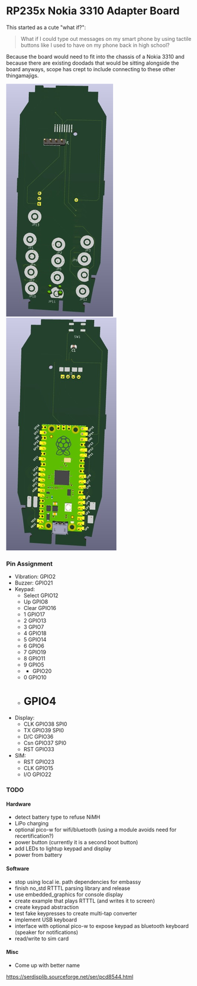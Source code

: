# RP235x Nokia 3310 Adapter Board

This started as a cute "what if?":

> What if I could type out messages on my smart phone by using tactile buttons like I used to have on my phone back in high school?

Because the board would need to fit into the chassis of a Nokia 3310 and because there are existing doodads that would be sitting alongside the board anyways, scope has crept to include connecting to these other thingamajigs.

![3D render of front of adapter board](./front.jpg)
![3D render of back of adapter board](./back.jpg)

### Pin Assignment

- Vibration: GPIO2
- Buzzer: GPIO21
- Keypad:
    - Select GPIO12
    - Up GPIO8
	- Clear GPIO16
	- 1 GPIO17
	- 2 GPIO13
	- 3 GPIO7
	- 4 GPIO18
	- 5 GPIO14
	- 6 GPIO6
	- 7 GPIO19
	- 8 GPIO11
	- 9 GPIO5
	- * GPIO20
	- 0 GPIO10
	- # GPIO4 
- Display:
	- CLK GPIO38 SPI0
	- TX GPIO39 SPI0
	- D/C GPIO36
	- Csn GPIO37 SPI0
	- RST GPIO33
- SIM:
    - RST GPIO23
    - CLK GPIO15
    - I/O GPIO22

### TODO
#### Hardware
- detect battery type to refuse NiMH
- LiPo charging
- optional pico-w for wifi/bluetooth (using a module avoids need for recertification?)
- power button (currently it is a second boot button)
- add LEDs to lightup keypad and display
- power from battery

#### Software
- stop using local ie. path dependencies for embassy
- finish no_std RTTTL parsing library and release
- use embedded_graphics for console display
- create example that plays RTTTL (and writes it to screen)
- create keypad abstraction
- test fake keypresses to create multi-tap converter
- implement USB keyboard
- interface with optional pico-w to expose keypad as bluetooth keyboard (speaker for notifications)
- read/write to sim card

#### Misc
- Come up with better name

https://serdisplib.sourceforge.net/ser/pcd8544.html
